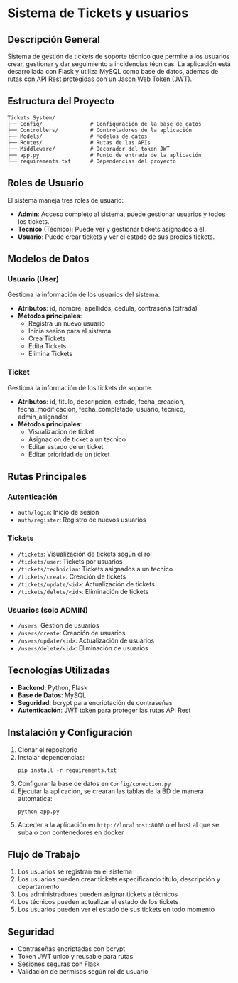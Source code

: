 # Sistema de Tickets y usuarios

## Descripción General
Sistema de gestión de tickets de soporte técnico que permite a los usuarios crear, gestionar y dar seguimiento a incidencias técnicas. La aplicación está desarrollada con Flask y utiliza MySQL como base de datos, ademas de rutas con API Rest protegidas con un Jason Web Token (JWT).

## Estructura del Proyecto

```
Tickets System/
├── Config/               # Configuración de la base de datos
├── Controllers/          # Controladores de la aplicación
├── Models/               # Modelos de datos
├── Routes/               # Rutas de las APIs
├── Middleware/           # Decorador del token JWT
├── app.py                # Punto de entrada de la aplicación
└── requirements.txt      # Dependencias del proyecto
```

## Roles de Usuario
El sistema maneja tres roles de usuario:
- **Admin**: Acceso completo al sistema, puede gestionar usuarios y todos los tickets.
- **Tecnico** (Técnico): Puede ver y gestionar tickets asignados a él.
- **Usuario**: Puede crear tickets y ver el estado de sus propios tickets.

## Modelos de Datos

### Usuario (User)
Gestiona la información de los usuarios del sistema.
- **Atributos**: id, nombre, apellidos, cedula, contraseña (cifrada)
- **Métodos principales**:
  - Registra un nuevo usuario
  - Inicia sesion para el sistema
  - Crea Tickets
  - Edita Tickets
  - Elimina Tickets

### Ticket
Gestiona la información de los tickets de soporte.
- **Atributos**: id, titulo, descripcion, estado, fecha_creacion, fecha_modificacion, fecha_completado, usuario, tecnico, admin_asignador
- **Métodos principales**:
  - Visualizacion de ticket
  - Asignacion de ticket a un tecnico
  - Editar estado de un ticket
  - Editar prioridad de un ticket

## Rutas Principales

### Autenticación
- `auth/login`: Inicio de sesion
- `auth/register`: Registro de nuevos usuarios

### Tickets
- `/tickets`: Visualización de tickets según el rol
- `/tickets/user`: Tickets por usuarios
- `/tickets/technician`: Tickets asignados a un tecnico
- `/tickets/create`: Creación de tickets
- `/tickets/update/<id>`: Actualización de tickets
- `/tickets/delete/<id>`: Eliminación de tickets

### Usuarios (solo ADMIN)
- `/users`: Gestión de usuarios
- `/users/create`: Creación de usuarios
- `/users/update/<id>`: Actualización de usuarios
- `/users/delete/<id>`: Eliminación de usuarios

## Tecnologías Utilizadas
- **Backend**: Python, Flask
- **Base de Datos**: MySQL
- **Seguridad**: bcrypt para encriptación de contraseñas
- **Autenticación**: JWT token para proteger las rutas API Rest

## Instalación y Configuración

1. Clonar el repositorio
2. Instalar dependencias:
   ```
   pip install -r requirements.txt
   ```
3. Configurar la base de datos en `Config/conection.py`
4. Ejecutar la aplicación, se crearan las tablas de la BD de manera automatica:
   ```
   python app.py
   ```
5. Acceder a la aplicación en `http://localhost:8000` o el host al que se suba o con contenedores en docker

## Flujo de Trabajo

1. Los usuarios se registran en el sistema
2. Los usuarios pueden crear tickets especificando título, descripción y departamento
3. Los administradores pueden asignar tickets a técnicos
4. Los técnicos pueden actualizar el estado de los tickets
5. Los usuarios pueden ver el estado de sus tickets en todo momento

## Seguridad
- Contraseñas encriptadas con bcrypt
- Token JWT unico y reusable para rutas
- Sesiones seguras con Flask
- Validación de permisos según rol de usuario